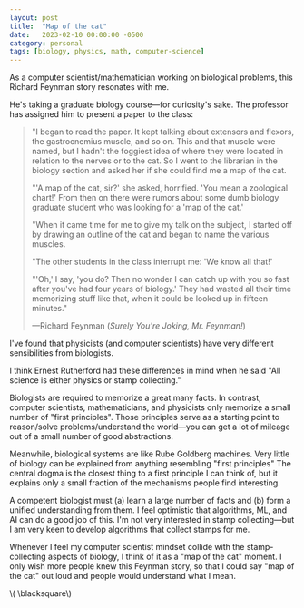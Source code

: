 ```yaml
---
layout: post
title:  "Map of the cat"
date:   2023-02-10 00:00:00 -0500
category: personal 
tags: [biology, physics, math, computer-science] 
---
```


As a computer scientist/mathematician working on biological problems, this Richard Feynman story resonates with me. 

He's taking a graduate biology course&mdash;for curiosity's sake. The professor has assigned him to present a paper to the class:

> "I began to read the paper. It kept talking about extensors and flexors, the gastrocnemius muscle, and so on. 
> This and that muscle were named, but I hadn't the foggiest idea of where they were located in relation to the nerves or to the cat. 
> So I went to the librarian in the biology section and asked her if she could find me a map of the cat. 
> 
> "'A map of the cat, sir?' she asked, horrified. 'You mean a zoological chart!' From then on there were rumors about some dumb biology graduate student who was looking for a 'map of the cat.' 
> 
> "When it came time for me to give my talk on the subject, I started off by drawing an outline of the cat and began to name the various muscles. 
> 
> "The other students in the class interrupt me: 'We know all that!'
> 
> "'Oh,' I say, 'you do? Then no wonder I can catch up with you so fast after you've had four years of biology.' 
> They had wasted all their time memorizing stuff like that, when it could be looked up in fifteen minutes."
> 
> &mdash;Richard Feynman (_Surely You're Joking, Mr. Feynman!_)

I've found that physicists (and computer scientists) have very different sensibilities from biologists.

I think Ernest Rutherford had these differences in mind when he said "All science is either physics or stamp collecting."

Biologists are required to memorize a great many facts.
In contrast, computer scientists, mathematicians, and physicists only memorize a small number of "first principles".
Those principles serve as a starting point to reason/solve problems/understand the world&mdash;you can get a lot of mileage out of a small number of good abstractions.

Meanwhile, biological systems are like Rube Goldberg machines.
Very little of biology can be explained from anything resembling "first principles"
The central dogma is the closest thing to a first principle I can think of, but it explains only a small fraction of the mechanisms people find interesting.

A competent biologist must (a) learn a large number of facts and (b) form a unified understanding from them.
I feel optimistic that algorithms, ML, and AI can do a good job of this.
I'm not very interested in stamp collecting&mdash;but I am very keen to develop algorithms that collect stamps for me.

Whenever I feel my computer scientist mindset collide with the stamp-collecting aspects of biology, I think of it as a "map of the cat" moment.
I only wish more people knew this Feynman story, so that I could say "map of the cat" out loud and people would understand what I mean.


\\( \blacksquare\\)  

